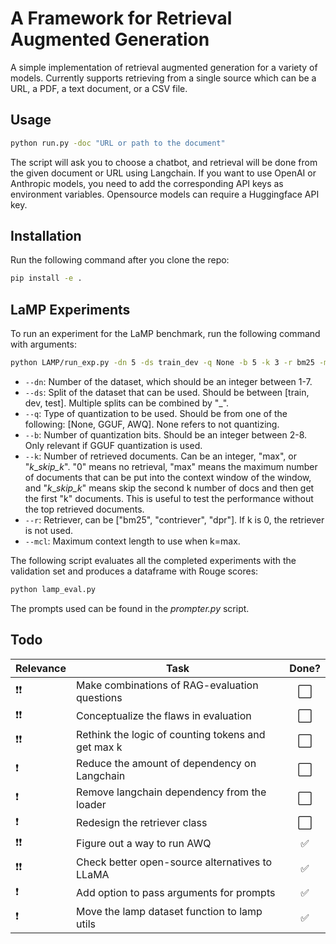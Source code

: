 # A Framework for Retrieval Augmented Generation

A simple implementation of retrieval augmented generation for a variety of models. Currently supports retrieving from a single source which can be a URL, a PDF, a text document, or a CSV file.

## Usage

```bash
python run.py -doc "URL or path to the document"
```
The script will ask you to choose a chatbot, and retrieval will be done from the given document or URL using Langchain. If you want to use OpenAI or Anthropic models, you need to add the corresponding API keys as environment variables. Opensource models can require a Huggingface API key.

## Installation

Run the following command after you clone the repo:

```bash
pip install -e .
```

## LaMP Experiments

To run an experiment for the LaMP benchmark, run the following command with arguments:

```bash
python LAMP/run_exp.py -dn 5 -ds train_dev -q None -b 5 -k 3 -r bm25 -mcl 4096
```

- `--dn`: Number of the dataset, which should be an integer between 1-7.
- `--ds`: Split of the dataset that can be used. Should be between [train, dev, test]. Multiple splits can be combined by "_".
- `--q`: Type of quantization to be used. Should be from one of the following: [None, GGUF, AWQ]. None refers to not quantizing.
- `--b`: Number of quantization bits. Should be an integer between 2-8. Only relevant if GGUF quantization is used.
- `--k`: Number of retrieved documents. Can be an integer, "max", or "<i>k</i>__skip_<i>_k</i>". "0" means no retrieval, "max" means the maximum number of documents that can be put into the context window of the window, and "<i>k</i>__skip_<i>_k</i>" means skip the second k number of docs and then get the first "k" documents. This is useful to test the performance without the top retrieved documents.
- `--r`: Retriever, can be ["bm25", "contriever", "dpr"]. If k is 0, the retriever is not used.
- `--mcl`: Maximum context length to use when k=max.

The following script evaluates all the completed experiments with the validation set and produces a dataframe with Rouge scores:

```bash
python lamp_eval.py
```

The prompts used can be found in the _prompter.py_ script.

## Todo 

Relevance | Task | Done? |
---|---| :---: |
❗❗ | Make combinations of RAG-evaluation questions | ⬜️
❗❗ | Conceptualize the flaws in evaluation | ⬜️
❗❗ | Rethink the logic of counting tokens and get max k | ⬜️
❗ | Reduce the amount of dependency on Langchain | ⬜️
❗ | Remove langchain dependency from the loader | ⬜️
❗ | Redesign the retriever class | ⬜️
❗❗ | Figure out a way to run AWQ | ✅
❗❗ | Check better open-source alternatives to LLaMA | ✅
❗ | Add option to pass arguments for prompts | ✅
❗ | Move the lamp dataset function to lamp utils | ✅
